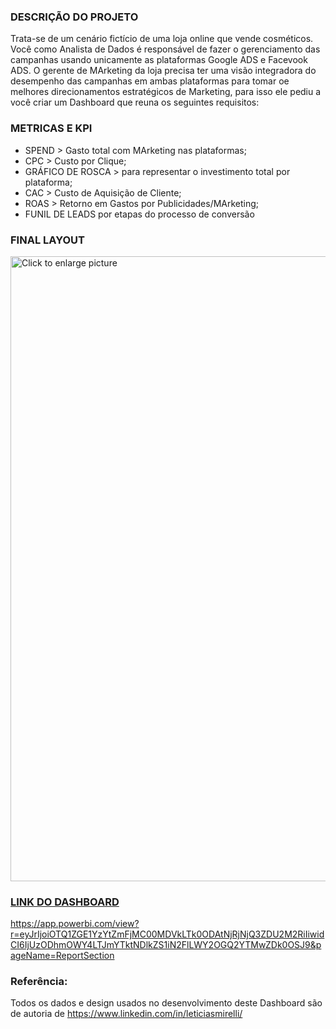 ### DESCRIÇÃO DO PROJETO
Trata-se de um cenário fictício de uma loja online que vende cosméticos. Você como Analista de Dados é responsável de fazer o gerenciamento das campanhas usando unicamente as plataformas Google ADS e Facevook ADS. O gerente de MArketing da loja precisa ter uma visão integradora do desempenho das campanhas em ambas plataformas para tomar oe melhores direcionamentos estratégicos de Marketing, para isso ele pediu a você criar um Dashboard que reuna os seguintes requisitos:

### METRICAS E KPI
- SPEND > Gasto total com MArketing nas plataformas;
- CPC > Custo por Clique;
- GRÁFICO DE ROSCA > para representar o investimento total por plataforma;
- CAC > Custo de Aquisição de Cliente;
- ROAS > Retorno em Gastos por Publicidades/MArketing;
- FUNIL DE LEADS por etapas do processo de conversão

### FINAL LAYOUT

<a href="https://drive.google.com/uc?export=view&id=1olklmidbkdzr9VfnsqoUUH7s0mWHNzc-"><img src="https://drive.google.com/uc?export=view&id=1olklmidbkdzr9VfnsqoUUH7s0mWHNzc-" style="width: 1000px; max-width: 100%; height: auto" title="Click to enlarge picture" />
  
### LINK DO DASHBOARD
https://app.powerbi.com/view?r=eyJrIjoiOTQ1ZGE1YzYtZmFjMC00MDVkLTk0ODAtNjRjNjQ3ZDU2M2RiIiwidCI6IjUzODhmOWY4LTJmYTktNDlkZS1iN2FlLWY2OGQ2YTMwZDk0OSJ9&pageName=ReportSection

### Referência:
Todos os dados e design usados no desenvolvimento deste Dashboard são de autoria de https://www.linkedin.com/in/leticiasmirelli/
